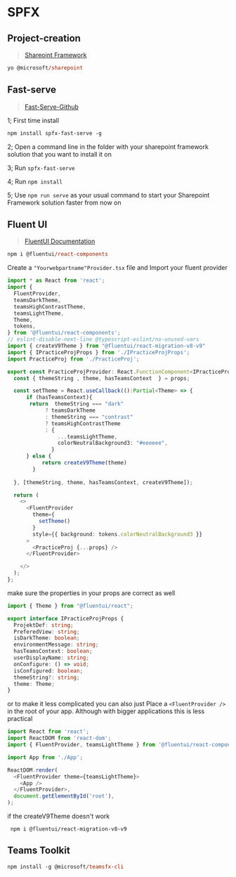 # SPFX

## Project-creation

> [Shareoint Framework](https://learn.microsoft.com/en-us/sharepoint/dev/spfx/set-up-your-development-environment)

```ps
yo @microsoft/sharepoint
```

## Fast-serve

> [Fast-Serve-Github](https://github.com/s-KaiNet/spfx-fast-serve)

1; First time install

```ps
npm install spfx-fast-serve -g
```

2; Open a command line in the folder with your sharepoint framework solution that you want to install it on

3; Run ``` spfx-fast-serve ```

4; Run ``` npm install ```

5; Use ``` npm run serve ``` as your usual command to start your Sharepoint Framework solution faster from now on

## Fluent UI

> [FluentUI Documentation](https://react.fluentui.dev/?path=/docs/concepts-developer-quick-start--page)

```ps
npm i @fluentui/react-components
```

Create a `"Yourwebpartname"Provider.tsx` file and Import your fluent provider

```ts
import * as React from 'react';
import {
  FluentProvider,
  teamsDarkTheme,
  teamsHighContrastTheme,
  teamsLightTheme,
  Theme,
  tokens,
} from '@fluentui/react-components';
// eslint-disable-next-line @typescript-eslint/no-unused-vars
import { createV9Theme } from "@fluentui/react-migration-v8-v9"
import { IPracticeProjProps } from './IPracticeProjProps';
import PracticeProj from './PracticeProj';

export const PracticeProjProvider: React.FunctionComponent<IPracticeProjProps > = (props: React.PropsWithChildren<IPracticeProjProps >) => {
  const { themeString , theme, hasTeamsContext  } = props;

  const setTheme = React.useCallback(():Partial<Theme> => {
      if (hasTeamsContext){
       return  themeString === "dark"
            ? teamsDarkTheme
            : themeString === "contrast"
            ? teamsHighContrastTheme
            : {
                ...teamsLightTheme,
                colorNeutralBackground3: "#eeeeee",
              }
      } else {
           return createV9Theme(theme)
        }
    
  }, [themeString, theme, hasTeamsContext, createV9Theme]);

  return (
    <>
      <FluentProvider
        theme={
          setTheme()
        }
        style={{ background: tokens.colorNeutralBackground3 }}
      >
        <PracticeProj {...props} />
      </FluentProvider>

    </>
  );
};
```

make sure the properties in your props are correct as well

```ts
import { Theme } from "@fluentui/react";

export interface IPracticeProjProps {
  ProjektDef: string;
  PreferedView: string;
  isDarkTheme: boolean;
  environmentMessage: string;
  hasTeamsContext: boolean;
  userDisplayName: string;
  onConfigure: () => void;
  isConfigured: boolean;
  themeString?: string;
  theme: Theme;
}
```

or to make it less complicated you can also just Place a ``` <FluentProvider /> ``` in the root of your app. Although with bigger applications this is less practical

```ts
import React from 'react';
import ReactDOM from 'react-dom';
import { FluentProvider, teamsLightTheme } from '@fluentui/react-components';

import App from './App';

ReactDOM.render(
  <FluentProvider theme={teamsLightTheme}>
    <App />
  </FluentProvider>,
  document.getElementById('root'),
);
```

if the createV9Theme doesn't work

```
 npm i @fluentui/react-migration-v8-v9
```

## Teams Toolkit

```ps
npm install -g @microsoft/teamsfx-cli
```
